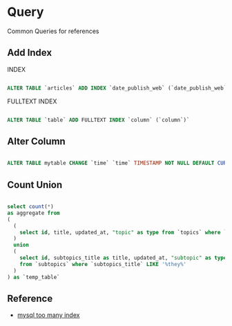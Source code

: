 # Query

Common Queries for references

## Add Index

INDEX

```sql

ALTER TABLE `articles` ADD INDEX `date_publish_web` (`date_publish_web`)

```

FULLTEXT INDEX

```sql

ALTER TABLE `table` ADD FULLTEXT INDEX `column` (`column`)`

```

## Alter Column

```sql

ALTER TABLE mytable CHANGE `time` `time` TIMESTAMP NOT NULL DEFAULT CURRENT_TIMESTAMP

```

## Count Union

```sql

select count(*)
as aggregate from
(
  (
    select id, title, updated_at, "topic" as type from `topics` where `title` LIKE '%they%'
  )
  union
  (
    select id, subtopics_title as title, updated_at, "subtopic" as type
    from `subtopics` where `subtopics_title` LIKE '%they%'
  )
) as `temp_table`

```

## Reference

* [mysql too many index](https://stackoverflow.com/questions/4120160/mysql-too-many-indexes)
